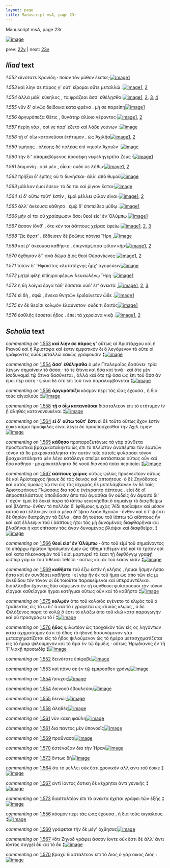 ```yaml
---
layout: page
title: Manuscript msA, page 23r
---
```


Manuscript msA, page 23r

[![image](http://www.homermultitext.org/iipsrv?OBJ=IIP,1.0&FIF=/project/homer/pyramidal/deepzoom/hmt/vaimg/2017a/VA023RN_0024.tif&WID=100&CVT=JPEG)](http://www.homermultitext.org/ict2/?urn=urn:cite2:hmt:vaimg.2017a:VA023RN_0024)

prev:  [22v](../22v) | next:  [23v](../23v)

## *Iliad* text

*1.552* <a id="1.552"/> αἰνότατε Κρονίδη · ποῖον 					τὸν μῦθον ἔειπες·[![image](http://www.homermultitext.org/iipsrv?OBJ=IIP,1.0&FIF=/project/homer/pyramidal/deepzoom/hmt/vaimg/2017a/VA023RN_0024.tif&RGN=0.19,0.2006,0.345,0.0316&WID=1000&CVT=JPEG)](http://www.homermultitext.org/ict2/?urn=urn:cite2:hmt:vaimg.2017a:VA023RN_0024@0.19,0.2006,0.345,0.0316)[1](#msAil_1.1409)

*1.553* <a id="1.553"/> καὶ λίην σε πάρος γ' οὐτ' εἴρομαι οὔτε μεταλλῶ .[![image](http://www.homermultitext.org/iipsrv?OBJ=IIP,1.0&FIF=/project/homer/pyramidal/deepzoom/hmt/vaimg/2017a/VA023RN_0024.tif&RGN=0.189,0.2216,0.359,0.0316&WID=1000&CVT=JPEG)](http://www.homermultitext.org/ict2/?urn=urn:cite2:hmt:vaimg.2017a:VA023RN_0024@0.189,0.2216,0.359,0.0316)[1](#msAil_1.1410), [2](#msA_1.1389)

*1.554* <a id="1.554"/> ἀλλὰ μάλ' εὔκηλος , τὰ φράζεαι ἅσσ' ἐθέλῃσθα·[![image](http://www.homermultitext.org/iipsrv?OBJ=IIP,1.0&FIF=/project/homer/pyramidal/deepzoom/hmt/vaimg/2017a/VA023RN_0024.tif&RGN=0.184,0.2419,0.377,0.0316&WID=1000&CVT=JPEG)](http://www.homermultitext.org/ict2/?urn=urn:cite2:hmt:vaimg.2017a:VA023RN_0024@0.184,0.2419,0.377,0.0316)[1](#msA_1.1391), [2](#msA_1.1390), [3](#msAil_1.1411), [4](#msAil_1.1412)

*1.555* <a id="1.555"/> νῦν δ' αἰνῶς δείδοικα κατα φρένα . μή σε παρείπῃ[![image](http://www.homermultitext.org/iipsrv?OBJ=IIP,1.0&FIF=/project/homer/pyramidal/deepzoom/hmt/vaimg/2017a/VA023RN_0024.tif&RGN=0.188,0.2592,0.401,0.0316&WID=1000&CVT=JPEG)](http://www.homermultitext.org/ict2/?urn=urn:cite2:hmt:vaimg.2017a:VA023RN_0024@0.188,0.2592,0.401,0.0316)[1](#msAil_1.1413)

*1.556* <a id="1.556"/> ἀργυρόπεζα Θέτις , 					θυγάτηρ ἁλίοιο γέροντος·[![image](http://www.homermultitext.org/iipsrv?OBJ=IIP,1.0&FIF=/project/homer/pyramidal/deepzoom/hmt/vaimg/2017a/VA023RN_0024.tif&RGN=0.184,0.2802,0.364,0.0316&WID=1000&CVT=JPEG)](http://www.homermultitext.org/ict2/?urn=urn:cite2:hmt:vaimg.2017a:VA023RN_0024@0.184,0.2802,0.364,0.0316)[1](#msA_1.1392), [2](#msAint_1.1405)

*1.557* <a id="1.557"/> ἠερίη γὰρ , σοί γε παρ' έζετο καὶ λάβε γούνων :[![image](http://www.homermultitext.org/iipsrv?OBJ=IIP,1.0&FIF=/project/homer/pyramidal/deepzoom/hmt/vaimg/2017a/VA023RN_0024.tif&RGN=0.185,0.2975,0.352,0.0338&WID=1000&CVT=JPEG)](http://www.homermultitext.org/ict2/?urn=urn:cite2:hmt:vaimg.2017a:VA023RN_0024@0.185,0.2975,0.352,0.0338)

*1.558* <a id="1.558"/> τῇ σ' ὀΐω κατανεῦσαι ἐτήτυμον , ὡς Ἀχιλῆα[![image](http://www.homermultitext.org/iipsrv?OBJ=IIP,1.0&FIF=/project/homer/pyramidal/deepzoom/hmt/vaimg/2017a/VA023RN_0024.tif&RGN=0.181,0.3186,0.371,0.0338&WID=1000&CVT=JPEG)](http://www.homermultitext.org/ict2/?urn=urn:cite2:hmt:vaimg.2017a:VA023RN_0024@0.181,0.3186,0.371,0.0338)[1](#msAil_1.1414), [2](#msA_1.1393)

*1.559* <a id="1.559"/> τιμήσῃς . ὀλέσῃς δὲ πολέας ἐπὶ νηυσὶν Ἀχαιῶν ·[![image](http://www.homermultitext.org/iipsrv?OBJ=IIP,1.0&FIF=/project/homer/pyramidal/deepzoom/hmt/vaimg/2017a/VA023RN_0024.tif&RGN=0.178,0.3388,0.397,0.0338&WID=1000&CVT=JPEG)](http://www.homermultitext.org/ict2/?urn=urn:cite2:hmt:vaimg.2017a:VA023RN_0024@0.178,0.3388,0.397,0.0338)

*1.560* <a id="1.560"/> τὴν δ`' ἀπαμειβόμενος προσέφη νεφεληγερέτα Ζεύς ·[![image](http://www.homermultitext.org/iipsrv?OBJ=IIP,1.0&FIF=/project/homer/pyramidal/deepzoom/hmt/vaimg/2017a/VA023RN_0024.tif&RGN=0.166,0.3569,0.428,0.0338&WID=1000&CVT=JPEG)](http://www.homermultitext.org/ict2/?urn=urn:cite2:hmt:vaimg.2017a:VA023RN_0024@0.166,0.3569,0.428,0.0338)[1](#msAint_1.1406)

*1.561* <a id="1.561"/> δαιμονίη . αἰεὶ μὲν , ὀΐεαι· οὐδέ σε λήθω·[![image](http://www.homermultitext.org/iipsrv?OBJ=IIP,1.0&FIF=/project/homer/pyramidal/deepzoom/hmt/vaimg/2017a/VA023RN_0024.tif&RGN=0.18,0.3749,0.344,0.0338&WID=1000&CVT=JPEG)](http://www.homermultitext.org/ict2/?urn=urn:cite2:hmt:vaimg.2017a:VA023RN_0024@0.18,0.3749,0.344,0.0338)[1](#msAil_1.1415), [2](#msAil_1.1416)

*1.562* <a id="1.562"/> πρῆξαι δ' ἔμπης οὔ τι δυνήσεαι· ἀλλ' ἀπὸ θυμοῦ[![image](http://www.homermultitext.org/iipsrv?OBJ=IIP,1.0&FIF=/project/homer/pyramidal/deepzoom/hmt/vaimg/2017a/VA023RN_0024.tif&RGN=0.173,0.3967,0.389,0.0308&WID=1000&CVT=JPEG)](http://www.homermultitext.org/ict2/?urn=urn:cite2:hmt:vaimg.2017a:VA023RN_0024@0.173,0.3967,0.389,0.0308)

*1.563* <a id="1.563"/> μᾶλλον ἐμοὶ ἔσεαι· τό δε τοι καὶ ῥίγιον ἔσται·[![image](http://www.homermultitext.org/iipsrv?OBJ=IIP,1.0&FIF=/project/homer/pyramidal/deepzoom/hmt/vaimg/2017a/VA023RN_0024.tif&RGN=0.181,0.417,0.345,0.0308&WID=1000&CVT=JPEG)](http://www.homermultitext.org/ict2/?urn=urn:cite2:hmt:vaimg.2017a:VA023RN_0024@0.181,0.417,0.345,0.0308)

*1.564* <a id="1.564"/> εἰ δ' οὕτω τοῦτ' ἐστὶν , ἐμοὶ μέλλει φίλον εἶναι·[![image](http://www.homermultitext.org/iipsrv?OBJ=IIP,1.0&FIF=/project/homer/pyramidal/deepzoom/hmt/vaimg/2017a/VA023RN_0024.tif&RGN=0.178,0.435,0.363,0.0308&WID=1000&CVT=JPEG)](http://www.homermultitext.org/ict2/?urn=urn:cite2:hmt:vaimg.2017a:VA023RN_0024@0.178,0.435,0.363,0.0308)[1](#msAim_1.1402), [2](#msA_1.1394)

*1.565* <a id="1.565"/> ἀλλ' ἀκέουσα κάθησο . ἐμῷ δ' ἐπιπείθεο μύθῳ .[![image](http://www.homermultitext.org/iipsrv?OBJ=IIP,1.0&FIF=/project/homer/pyramidal/deepzoom/hmt/vaimg/2017a/VA023RN_0024.tif&RGN=0.178,0.4523,0.381,0.0308&WID=1000&CVT=JPEG)](http://www.homermultitext.org/ict2/?urn=urn:cite2:hmt:vaimg.2017a:VA023RN_0024@0.178,0.4523,0.381,0.0308)[1](#msA_1.1395)

*1.566* <a id="1.566"/> μήν οί τοι οὐ χραίσμωσιν ὅσοι θεοί εἰς' ἐν Ὀλύμπῳ 				[![image](http://www.homermultitext.org/iipsrv?OBJ=IIP,1.0&FIF=/project/homer/pyramidal/deepzoom/hmt/vaimg/2017a/VA023RN_0024.tif&RGN=0.174,0.4696,0.396,0.0308&WID=1000&CVT=JPEG)](http://www.homermultitext.org/ict2/?urn=urn:cite2:hmt:vaimg.2017a:VA023RN_0024@0.174,0.4696,0.396,0.0308)[1](#msA_1.1397)

*1.567* <a id="1.567"/> ἄσσον ἰ̈όνθ' , ὅτε κέν τοι ἀάπτους χεῖρας ἐφείω·[![image](http://www.homermultitext.org/iipsrv?OBJ=IIP,1.0&FIF=/project/homer/pyramidal/deepzoom/hmt/vaimg/2017a/VA023RN_0024.tif&RGN=0.173,0.4891,0.373,0.0308&WID=1000&CVT=JPEG)](http://www.homermultitext.org/ict2/?urn=urn:cite2:hmt:vaimg.2017a:VA023RN_0024@0.173,0.4891,0.373,0.0308)[1](#msAim_1.1403), [2](#msA_1.1396), [3](#msAint_1.1407)

*1.568* <a id="1.568"/> Ὣς ἔφατ' . ἔδδεισεν δὲ βοῶπις πότνια Ἥρη ,[![image](http://www.homermultitext.org/iipsrv?OBJ=IIP,1.0&FIF=/project/homer/pyramidal/deepzoom/hmt/vaimg/2017a/VA023RN_0024.tif&RGN=0.171,0.5086,0.373,0.0308&WID=1000&CVT=JPEG)](http://www.homermultitext.org/ict2/?urn=urn:cite2:hmt:vaimg.2017a:VA023RN_0024@0.171,0.5086,0.373,0.0308)

*1.569* <a id="1.569"/> καί ῥ' ἀκέουσα καθῆστο . ἐπιγνάμψασα φίλον κῆρ·[![image](http://www.homermultitext.org/iipsrv?OBJ=IIP,1.0&FIF=/project/homer/pyramidal/deepzoom/hmt/vaimg/2017a/VA023RN_0024.tif&RGN=0.178,0.5267,0.387,0.0323&WID=1000&CVT=JPEG)](http://www.homermultitext.org/ict2/?urn=urn:cite2:hmt:vaimg.2017a:VA023RN_0024@0.178,0.5267,0.387,0.0323)[1](#msAil_1.1417), [2](#msA_1.1398)

*1.570* <a id="1.570"/> ὄχθησαν δ`' ἀνὰ δῶμα Διὸς θεοὶ Οὐρανίωνες·[![image](http://www.homermultitext.org/iipsrv?OBJ=IIP,1.0&FIF=/project/homer/pyramidal/deepzoom/hmt/vaimg/2017a/VA023RN_0024.tif&RGN=0.174,0.5462,0.387,0.0323&WID=1000&CVT=JPEG)](http://www.homermultitext.org/ict2/?urn=urn:cite2:hmt:vaimg.2017a:VA023RN_0024@0.174,0.5462,0.387,0.0323)[1](#msAint_1.1408), [2](#msAil_1.1418)

*1.571* <a id="1.571"/> τοῖσιν δ' Ἥφαιστος 					κλυτοτέχνης ἦρχ' ἀγορεύειν[![image](http://www.homermultitext.org/iipsrv?OBJ=IIP,1.0&FIF=/project/homer/pyramidal/deepzoom/hmt/vaimg/2017a/VA023RN_0024.tif&RGN=0.172,0.5665,0.387,0.0323&WID=1000&CVT=JPEG)](http://www.homermultitext.org/ict2/?urn=urn:cite2:hmt:vaimg.2017a:VA023RN_0024@0.172,0.5665,0.387,0.0323)

*1.572* <a id="1.572"/> μητρὶ φίλῃ ἐπίηιρα φέρων λευκωλένῳ 					 Ἥρῃ ·[![image](http://www.homermultitext.org/iipsrv?OBJ=IIP,1.0&FIF=/project/homer/pyramidal/deepzoom/hmt/vaimg/2017a/VA023RN_0024.tif&RGN=0.176,0.586,0.371,0.0323&WID=1000&CVT=JPEG)](http://www.homermultitext.org/ict2/?urn=urn:cite2:hmt:vaimg.2017a:VA023RN_0024@0.176,0.586,0.371,0.0323)[1](#msA_1.1399)

*1.573* <a id="1.573"/> ῆ δὴ λοίγια ἔργα τάδ' ἔσσεται οὐδ' ἔτ' ἀνεκτά ,[![image](http://www.homermultitext.org/iipsrv?OBJ=IIP,1.0&FIF=/project/homer/pyramidal/deepzoom/hmt/vaimg/2017a/VA023RN_0024.tif&RGN=0.171,0.6026,0.353,0.0323&WID=1000&CVT=JPEG)](http://www.homermultitext.org/ict2/?urn=urn:cite2:hmt:vaimg.2017a:VA023RN_0024@0.171,0.6026,0.353,0.0323)[1](#msAil_1.1420), [2](#msAim_1.1404), [3](#msAil_1.1419)

*1.574* <a id="1.574"/> εἰ δὴ , σφῶ , ἕνεκα θνητῶν ἐριδαίνετον ὧδε .[![image](http://www.homermultitext.org/iipsrv?OBJ=IIP,1.0&FIF=/project/homer/pyramidal/deepzoom/hmt/vaimg/2017a/VA023RN_0024.tif&RGN=0.171,0.6221,0.332,0.0323&WID=1000&CVT=JPEG)](http://www.homermultitext.org/ict2/?urn=urn:cite2:hmt:vaimg.2017a:VA023RN_0024@0.171,0.6221,0.332,0.0323)[1](#msAil_1.1421)

*1.575* <a id="1.575"/> ἐν δὲ θεοῖσι κολῳὸν ἐλαύνετον· οὐδέ τι δαιτὸς[![image](http://www.homermultitext.org/iipsrv?OBJ=IIP,1.0&FIF=/project/homer/pyramidal/deepzoom/hmt/vaimg/2017a/VA023RN_0024.tif&RGN=0.17,0.6409,0.366,0.0323&WID=1000&CVT=JPEG)](http://www.homermultitext.org/ict2/?urn=urn:cite2:hmt:vaimg.2017a:VA023RN_0024@0.17,0.6409,0.366,0.0323)[1](#msA_1.1400)

*1.576* <a id="1.576"/> ἐσθλῆς ἔσσεται ἦδος . ἐπεὶ τὰ χερείονα νικᾷ .[![image](http://www.homermultitext.org/iipsrv?OBJ=IIP,1.0&FIF=/project/homer/pyramidal/deepzoom/hmt/vaimg/2017a/VA023RN_0024.tif&RGN=0.167,0.6589,0.366,0.0323&WID=1000&CVT=JPEG)](http://www.homermultitext.org/ict2/?urn=urn:cite2:hmt:vaimg.2017a:VA023RN_0024@0.167,0.6589,0.366,0.0323)[1](#msA_1.1401), [2](#msAil_1.1422)

## *Scholia* text

*commenting on* [1.553](#1.553)  <a id="msA_1.1389"/> **καὶ λίην σε πάρος γ'** oὕτως αἱ Ἀριστάρχου καὶ ἡ Ριανοῦ καὶ ἡ Ἀριστοφα καὶ ἐστιν ἐμφατικὸν δι ὃ λεγόμενον τὸ οὕτε οἱ γράφοντες οὐδε μεταλλῶ κακῶς γράφουσιν ⁑[![image](http://www.homermultitext.org/iipsrv?OBJ=IIP,1.0&FIF=/project/homer/pyramidal/deepzoom/hmt/vaimg/2017a/VA023RN_0024.tif&RGN=0.18938836,0.09820194,0.58916728,0.03070539&WID=1000&CVT=JPEG)](http://www.homermultitext.org/ict2/?urn=urn:cite2:hmt:vaimg.2017a:VA023RN_0024@0.18938836,0.09820194,0.58916728,0.03070539)

*commenting on* [1.554](#1.554)  <a id="msA_1.1391"/> **ἅσσ' ἐθέληισθα** ὁ μὲν Πτολεμαῖος δασύνει· τρία λέγων σημαίνειν τὸ ἄσσα · τό τε ἅτινα καὶ ὅσα καὶ τινά · καὶ ὅτε μὲν ἰσοδυναμεῖ τῷ ἄτινα δασύνεται , ἀλλὰ καὶ ὅτε τῷ όσα ὡς ἐπι τοῦ ἄσσ ἂν ἐμοί περ αὕτη · ψιλοὶ δὲ ὅτε επι τοῦ τινὰ παραλαμβάνεται ⁑[![image](http://www.homermultitext.org/iipsrv?OBJ=IIP,1.0&FIF=/project/homer/pyramidal/deepzoom/hmt/vaimg/2017a/VA023RN_0024.tif&RGN=0.18938836,0.13637621,0.60722181,0.03706777&WID=1000&CVT=JPEG)](http://www.homermultitext.org/ict2/?urn=urn:cite2:hmt:vaimg.2017a:VA023RN_0024@0.18938836,0.13637621,0.60722181,0.03706777)

*commenting on* [1.556](#1.556)  <a id="msA_1.1392"/> **ἀργυρόπεζα** κόσμον περὶ τὰς ὤας ἔχουσα , ἠ δια τοὺς αἰγιαλούς ⁑[![image](http://www.homermultitext.org/iipsrv?OBJ=IIP,1.0&FIF=/project/homer/pyramidal/deepzoom/hmt/vaimg/2017a/VA023RN_0024.tif&RGN=0.32645542,0.15850622,0.34598379,0.01493776&WID=1000&CVT=JPEG)](http://www.homermultitext.org/ict2/?urn=urn:cite2:hmt:vaimg.2017a:VA023RN_0024@0.32645542,0.15850622,0.34598379,0.01493776)

*commenting on* [1.558](#1.558)  <a id="msA_1.1393"/> **τῇ σ ὁΐω κατανοῦσαι** διἀσταλτεον ἐπι τὸ ετήτυμον ἵν ᾖ ἀληθὲς κατανενευκέναι ⁑[![image](http://www.homermultitext.org/iipsrv?OBJ=IIP,1.0&FIF=/project/homer/pyramidal/deepzoom/hmt/vaimg/2017a/VA023RN_0024.tif&RGN=0.19380987,0.15850622,0.59911570,0.02461964&WID=1000&CVT=JPEG)](http://www.homermultitext.org/ict2/?urn=urn:cite2:hmt:vaimg.2017a:VA023RN_0024@0.19380987,0.15850622,0.59911570,0.02461964)

*commenting on* [1.564](#1.564)  <a id="msA_1.1394"/> **εἰ δ' οὕτω τοῦτ' ἔστι** εἰ δὲ τοῦτο οὕτως ἔχον ἐστὶν ἔοικε καμοὶ προσφιλὲς εῖναι λέγει δὲ προὑποσχεσθαι τὴν Ἀχιλ τιμήν·[![image](http://www.homermultitext.org/iipsrv?OBJ=IIP,1.0&FIF=/project/homer/pyramidal/deepzoom/hmt/vaimg/2017a/VA023RN_0024.tif&RGN=0.19380987,0.16929461,0.60169492,0.02378976&WID=1000&CVT=JPEG)](http://www.homermultitext.org/ict2/?urn=urn:cite2:hmt:vaimg.2017a:VA023RN_0024@0.19380987,0.16929461,0.60169492,0.02378976)

*commenting on* [1.565](#1.565)  <a id="msA_1.1395"/> **κάθησο** προπαροξυτόνως τὰ γὰρ σύνθετα προστακτικὰ βραχυκαταληκτα ὡς επι τὸ πλεῖστον ἀναπέμπει τὸν ἑαυτῶν τόνον τὰ δε μακροκατάληκτα τὸν αυτὸν τοῖς αὐτοῖς φυλάσσει τόνον βραχυκατάληκτα μὲν λέγε κατάλεγε σπεῖρε κατάσπειρε οὕτως οὖν καὶ ἧσο καθησο · μακροκατάληκτα δὲ νοοῦ διανοοῦ ποίει περιποίει ⁑[![image](http://www.homermultitext.org/iipsrv?OBJ=IIP,1.0&FIF=/project/homer/pyramidal/deepzoom/hmt/vaimg/2017a/VA023RN_0024.tif&RGN=0.38430361,0.17980636,0.41120118,0.08354080&WID=1000&CVT=JPEG)](http://www.homermultitext.org/ict2/?urn=urn:cite2:hmt:vaimg.2017a:VA023RN_0024@0.38430361,0.17980636,0.41120118,0.08354080)

*commenting on* [1.567](#1.567)  <a id="msA_1.1396"/> **ἀάπτους χείρας** οὕτως ψιλῶς προενεκτεον οὕτως δὲ καὶ Ἀρίσταρχος ἤκουε δὲ τὰς δεινὰς καὶ απτοήτους· ὁ δὲ Ζηνόδοτος · καὶ αὐτὸς ὁμοίως τῷ πνι εἰς τὰς ἰσχυρὰς δὲ μετελάμβανεν ἐν δὲ ταῖς Ἀριστοφάνους Γλώσσαις δια τοῦ ε ἐγέγραπτο ἀέπτους . εἰσὶ δὲ οἳ ἀπροσπελάστους ἀποδιδασιν ἀπο τοῦ άψασθαι ὃν οὐδεὶς ἂν άψαιτὸ δι' ἰ¨σχὺν· ἐμοὶ δὲ δοκεῖ παρα τὸ ϊάπτω γεγενῆσθαι ὃ σημαίνει τὸ διαφθείρω καὶ βλάπτω· ἔνθεν τὸ πολλὰς δ' ἰφθίμους ψυχὰς Ἄϊδι προΐαψεν καὶ μέσον αὐτοῦ κατ έλλειψιν τοῦ α μέγα δ' ἴψαο λαὸν Ἀχαιῶν · ἔνθεν καὶ ὁ ἲ¨ψ ἔστι δὲ θηρίον διατρῶγον τὰ ξύλα , ἀπο δὴ τούτου τοῦ ἰάπτω τῶ αϊάπτους ἦν καὶ κατ έλλειψιν τοῦ ϊ ἀάπτους ἤτοι τὰς μὴ δυναμένας διαφθαρῆναι καὶ βλαβῆναι ὴ κατ επίτασιν τὰς άγαν δυναμένας βλάψαι καὶ διαφθεῖραι ⁑[![image](http://www.homermultitext.org/iipsrv?OBJ=IIP,1.0&FIF=/project/homer/pyramidal/deepzoom/hmt/vaimg/2017a/VA023RN_0024.tif&RGN=0.56890199,0.25753804,0.22770818,0.20193638&WID=1000&CVT=JPEG)](http://www.homermultitext.org/ict2/?urn=urn:cite2:hmt:vaimg.2017a:VA023RN_0024@0.56890199,0.25753804,0.22770818,0.20193638)

*commenting on* [1.566](#1.566)  <a id="msA_1.1397"/> **θεοί εἰσ' ἐν Ὀλύμπω ·** ἀπο τοῦ εἰμί τοῦ σημαίνοντος τὸ ὑπάρχω πρῶτον πρόσωπον ἑμὲν ὡς τίθημι τίθεμεν ετέ καὶ τὸ τρίτον εσί καὶ κατα πλεονασμὸν τοῦ ϊ εἰσὶ μαρτυρεῖ τὸ έασι τῇ διφθόγγῳ γραφῇ ὥσπερ γὰρ εκ τοῦ τιθέασι τιθεῖσι · οὕτως καὶ ἐκ τοῦ ἔασιν εἰσίν ⁑[![image](http://www.homermultitext.org/iipsrv?OBJ=IIP,1.0&FIF=/project/homer/pyramidal/deepzoom/hmt/vaimg/2017a/VA023RN_0024.tif&RGN=0.56890199,0.45338866,0.22770818,0.07358230&WID=1000&CVT=JPEG)](http://www.homermultitext.org/ict2/?urn=urn:cite2:hmt:vaimg.2017a:VA023RN_0024@0.56890199,0.45338866,0.22770818,0.07358230)

*commenting on* [1.569](#1.569)  <a id="msA_1.1398"/> **καθῆστο** τοῦ έζω ἐστὶν ἡ κλῆσις , ῆσμαι ἥσμην ῆσσο ἧστο καὶ ἐν συνθέσει καθῆστο · εἰ γὰρ ἢν ἐκ τοῦ ῆμαι ὡς ἀπο τῶν εἰς μι ἀνεδίδου τὸν τόνον οἱ δὲ τοιοῦτοι παρακείμενοι καὶ ὑπερσυντέλικοι δισύλλαβοι ἔχοντες δύο σύμφωνα ἐν τῇ συνθεσει φυλάσσουσι τὸν τόνον . εῖργμαι καθεῖργμαι ἦγμαι κατῆγμαι οὕτως οὖν καὶ τὸ καθῆστο ⁑[![image](http://www.homermultitext.org/iipsrv?OBJ=IIP,1.0&FIF=/project/homer/pyramidal/deepzoom/hmt/vaimg/2017a/VA023RN_0024.tif&RGN=0.56300663,0.52282158,0.22881356,0.08658368&WID=1000&CVT=JPEG)](http://www.homermultitext.org/ict2/?urn=urn:cite2:hmt:vaimg.2017a:VA023RN_0024@0.56300663,0.52282158,0.22881356,0.08658368)

*commenting on* [1.575](#1.575)  <a id="msA_1.1400"/> **κολῳὸν** ἀπο τοῦ κολοιὸς εγένετο τὸ κλῳὸς τοῦ ο τραπεντος εἰς τὸ ῳ δι' ὃ καὶ τὸ ϊ γράγεται ὡς κλοιός κλῳός , ὁ δε Φιλόξενος παρα τὸ κολῶ ὅ ἐστι τὸ κλάζω ἀπο τοῦ κλῶ κατα παραγωγὴν καὶ οὐ προσγράφει τὸ ϊ ⁑[![image](http://www.homermultitext.org/iipsrv?OBJ=IIP,1.0&FIF=/project/homer/pyramidal/deepzoom/hmt/vaimg/2017a/VA023RN_0024.tif&RGN=0.17280766,0.70567082,0.60243183,0.03734440&WID=1000&CVT=JPEG)](http://www.homermultitext.org/ict2/?urn=urn:cite2:hmt:vaimg.2017a:VA023RN_0024@0.17280766,0.70567082,0.60243183,0.03734440)

*commenting on* [1.576](#1.576)  <a id="msA_1.1401"/> **ἦδος** ψιλωτέον ὡς τροχαϊκὸν τῶν εἰς ος ληγόντων κατα σχηματισμόν ἔστι τὸ ῆδος τὸ ἡδονὴ δασυνόμενον γὰρ μετασχηματίζεται εἰς τὸ ἦδος ψιλούμενον ὡς τὸ ἡμέρα μετασχηματίζεται εἰς τὸ ῆμαρ ψιλούμενον καὶ τὸ ἅμα ἐν τῷ ἄμυδις · οὕτως Ἡρῳδιανὸς ἐν τῆ Ἰ¨λιακῇ προσωδίᾳ ⁑[![image](http://www.homermultitext.org/iipsrv?OBJ=IIP,1.0&FIF=/project/homer/pyramidal/deepzoom/hmt/vaimg/2017a/VA023RN_0024.tif&RGN=0.17464996,0.72641770,0.60722181,0.03762102&WID=1000&CVT=JPEG)](http://www.homermultitext.org/ict2/?urn=urn:cite2:hmt:vaimg.2017a:VA023RN_0024@0.17464996,0.72641770,0.60722181,0.03762102)

*commenting on* [1.552](#1.552)  <a id="msAil_1.1409.comment"/> δεινότατε ἐπίφοβε[![image](http://www.homermultitext.org/iipsrv?OBJ=IIP,1.0&FIF=/project/homer/pyramidal/deepzoom/hmt/vaimg/2017a/VA023RN_0024.tif&RGN=0.21260133,0.19640387,0.07369197,0.01798064&WID=1000&CVT=JPEG)](http://www.homermultitext.org/ict2/?urn=urn:cite2:hmt:vaimg.2017a:VA023RN_0024@0.21260133,0.19640387,0.07369197,0.01798064)

*commenting on* [1.553](#1.553)  <a id="msAil_1.1410.comment"/> καὶ πάνυ σε ἐν τῷ ἐμπροσθεν χρόνῳ[![image](http://www.homermultitext.org/iipsrv?OBJ=IIP,1.0&FIF=/project/homer/pyramidal/deepzoom/hmt/vaimg/2017a/VA023RN_0024.tif&RGN=0.22181282,0.22213001,0.11238025,0.01300138&WID=1000&CVT=JPEG)](http://www.homermultitext.org/ict2/?urn=urn:cite2:hmt:vaimg.2017a:VA023RN_0024@0.22181282,0.22213001,0.11238025,0.01300138)

*commenting on* [1.554](#1.554)  <a id="msAil_1.1411.comment"/> ἥσυχος[![image](http://www.homermultitext.org/iipsrv?OBJ=IIP,1.0&FIF=/project/homer/pyramidal/deepzoom/hmt/vaimg/2017a/VA023RN_0024.tif&RGN=0.30397937,0.24481328,0.02837141,0.01023513&WID=1000&CVT=JPEG)](http://www.homermultitext.org/ict2/?urn=urn:cite2:hmt:vaimg.2017a:VA023RN_0024@0.30397937,0.24481328,0.02837141,0.01023513)

*commenting on* [1.554](#1.554)  <a id="msAil_1.1412.comment"/> διενοοὺ ἐβουλεύου[![image](http://www.homermultitext.org/iipsrv?OBJ=IIP,1.0&FIF=/project/homer/pyramidal/deepzoom/hmt/vaimg/2017a/VA023RN_0024.tif&RGN=0.37988209,0.24398340,0.07074429,0.01189488&WID=1000&CVT=JPEG)](http://www.homermultitext.org/ict2/?urn=urn:cite2:hmt:vaimg.2017a:VA023RN_0024@0.37988209,0.24398340,0.07074429,0.01189488)

*commenting on* [1.555](#1.555)  <a id="msAil_1.1413.comment"/> δεινῶς[![image](http://www.homermultitext.org/iipsrv?OBJ=IIP,1.0&FIF=/project/homer/pyramidal/deepzoom/hmt/vaimg/2017a/VA023RN_0024.tif&RGN=0.26639646,0.26224066,0.03242447,0.01023513&WID=1000&CVT=JPEG)](http://www.homermultitext.org/ict2/?urn=urn:cite2:hmt:vaimg.2017a:VA023RN_0024@0.26639646,0.26224066,0.03242447,0.01023513)

*commenting on* [1.558](#1.558)  <a id="msAil_1.1414.comment"/> ἀληθές[![image](http://www.homermultitext.org/iipsrv?OBJ=IIP,1.0&FIF=/project/homer/pyramidal/deepzoom/hmt/vaimg/2017a/VA023RN_0024.tif&RGN=0.38761975,0.32116183,0.03242447,0.01106501&WID=1000&CVT=JPEG)](http://www.homermultitext.org/ict2/?urn=urn:cite2:hmt:vaimg.2017a:VA023RN_0024@0.38761975,0.32116183,0.03242447,0.01106501)

*commenting on* [1.561](#1.561)  <a id="msAil_1.1415.comment"/> νῦν κακη φαύλη[![image](http://www.homermultitext.org/iipsrv?OBJ=IIP,1.0&FIF=/project/homer/pyramidal/deepzoom/hmt/vaimg/2017a/VA023RN_0024.tif&RGN=0.20412675,0.37704011,0.06484893,0.01300138&WID=1000&CVT=JPEG)](http://www.homermultitext.org/ict2/?urn=urn:cite2:hmt:vaimg.2017a:VA023RN_0024@0.20412675,0.37704011,0.06484893,0.01300138)

*commenting on* [1.561](#1.561)  <a id="msAil_1.1416.comment"/> δια παντος μὲν ὑπονοεῖς[![image](http://www.homermultitext.org/iipsrv?OBJ=IIP,1.0&FIF=/project/homer/pyramidal/deepzoom/hmt/vaimg/2017a/VA023RN_0024.tif&RGN=0.31208548,0.37731674,0.08400884,0.01217151&WID=1000&CVT=JPEG)](http://www.homermultitext.org/ict2/?urn=urn:cite2:hmt:vaimg.2017a:VA023RN_0024@0.31208548,0.37731674,0.08400884,0.01217151)

*commenting on* [1.569](#1.569)  <a id="msAil_1.1417.comment"/> πραΰνασα[![image](http://www.homermultitext.org/iipsrv?OBJ=IIP,1.0&FIF=/project/homer/pyramidal/deepzoom/hmt/vaimg/2017a/VA023RN_0024.tif&RGN=0.39167281,0.52752420,0.04568902,0.01300138&WID=1000&CVT=JPEG)](http://www.homermultitext.org/ict2/?urn=urn:cite2:hmt:vaimg.2017a:VA023RN_0024@0.39167281,0.52752420,0.04568902,0.01300138)

*commenting on* [1.570](#1.570)  <a id="msAil_1.1418.comment"/> ἐστέναξαν δια τὴν Ἡραν[![image](http://www.homermultitext.org/iipsrv?OBJ=IIP,1.0&FIF=/project/homer/pyramidal/deepzoom/hmt/vaimg/2017a/VA023RN_0024.tif&RGN=0.20081061,0.54827109,0.06705969,0.01217151&WID=1000&CVT=JPEG)](http://www.homermultitext.org/ict2/?urn=urn:cite2:hmt:vaimg.2017a:VA023RN_0024@0.20081061,0.54827109,0.06705969,0.01217151)

*commenting on* [1.573](#1.573)  <a id="msAil_1.1419.comment"/> ὄντως δή[![image](http://www.homermultitext.org/iipsrv?OBJ=IIP,1.0&FIF=/project/homer/pyramidal/deepzoom/hmt/vaimg/2017a/VA023RN_0024.tif&RGN=0.19344141,0.60193638,0.03868828,0.01106501&WID=1000&CVT=JPEG)](http://www.homermultitext.org/ict2/?urn=urn:cite2:hmt:vaimg.2017a:VA023RN_0024@0.19344141,0.60193638,0.03868828,0.01106501)

*commenting on* [1.564](#1.564)  <a id="msAim_1.1402.comment"/> ὅτι τὸ μελλει οὐκ ἔστι χρονικόν αλλ αντι τοῦ έοικε ⁑[![image](http://www.homermultitext.org/iipsrv?OBJ=IIP,1.0&FIF=/project/homer/pyramidal/deepzoom/hmt/vaimg/2017a/VA023RN_0024.tif&RGN=0.52873987,0.44343015,0.05268976,0.02683264&WID=1000&CVT=JPEG)](http://www.homermultitext.org/ict2/?urn=urn:cite2:hmt:vaimg.2017a:VA023RN_0024@0.52873987,0.44343015,0.05268976,0.02683264)

*commenting on* [1.567](#1.567)  <a id="msAim_1.1403.comment"/> αντὶ ἰόντος δοτικη δὲ κέχρηται ἀντι γενικῆς ⁑[![image](http://www.homermultitext.org/iipsrv?OBJ=IIP,1.0&FIF=/project/homer/pyramidal/deepzoom/hmt/vaimg/2017a/VA023RN_0024.tif&RGN=0.52984525,0.50013831,0.04642594,0.02821577&WID=1000&CVT=JPEG)](http://www.homermultitext.org/ict2/?urn=urn:cite2:hmt:vaimg.2017a:VA023RN_0024@0.52984525,0.50013831,0.04642594,0.02821577)

*commenting on* [1.573](#1.573)  <a id="msAim_1.1404.comment"/> διασταλτέον ἐπι τὸ ανεκτα έχεται γράφει τῶν ἑξῆς ⁑[![image](http://www.homermultitext.org/iipsrv?OBJ=IIP,1.0&FIF=/project/homer/pyramidal/deepzoom/hmt/vaimg/2017a/VA023RN_0024.tif&RGN=0.51805453,0.61770401,0.06116433,0.02876902&WID=1000&CVT=JPEG)](http://www.homermultitext.org/ict2/?urn=urn:cite2:hmt:vaimg.2017a:VA023RN_0024@0.51805453,0.61770401,0.06116433,0.02876902)

*commenting on* [1.556](#1.556)  <a id="msAint_1.1405.comment"/> κόσμον περι τὰς ώας ἔχουσα , ἡ δια τοὺς αιγιαλους ⁑[![image](http://www.homermultitext.org/iipsrv?OBJ=IIP,1.0&FIF=/project/homer/pyramidal/deepzoom/hmt/vaimg/2017a/VA023RN_0024.tif&RGN=0.12159175,0.28105118,0.06337509,0.02987552&WID=1000&CVT=JPEG)](http://www.homermultitext.org/ict2/?urn=urn:cite2:hmt:vaimg.2017a:VA023RN_0024@0.12159175,0.28105118,0.06337509,0.02987552)

*commenting on* [1.560](#1.560)  <a id="msAint_1.1406.comment"/> γράφεται τὴν δὲ μέγ' ὀχθησας[![image](http://www.homermultitext.org/iipsrv?OBJ=IIP,1.0&FIF=/project/homer/pyramidal/deepzoom/hmt/vaimg/2017a/VA023RN_0024.tif&RGN=0.10501105,0.36320885,0.06927045,0.01355463&WID=1000&CVT=JPEG)](http://www.homermultitext.org/ict2/?urn=urn:cite2:hmt:vaimg.2017a:VA023RN_0024@0.10501105,0.36320885,0.06927045,0.01355463)

*commenting on* [1.567](#1.567)  <a id="msAint_1.1407.comment"/> ‡ὅτι Ζηνοδ γράφει άσσον ϊοντε οὐκ ἔστι δέ ἀλλ' ἀντι ϊόντος συγχεῖ δὲ καὶ τὸ δκ ⁑[![image](http://www.homermultitext.org/iipsrv?OBJ=IIP,1.0&FIF=/project/homer/pyramidal/deepzoom/hmt/vaimg/2017a/VA023RN_0024.tif&RGN=0.10685335,0.49322268,0.07995578,0.04177040&WID=1000&CVT=JPEG)](http://www.homermultitext.org/ict2/?urn=urn:cite2:hmt:vaimg.2017a:VA023RN_0024@0.10685335,0.49322268,0.07995578,0.04177040)

*commenting on* [1.570](#1.570)  <a id="msAint_1.1408.comment"/> βραχὺ διασταλτεον ἐπι τὸ Διός ὁ γὰρ οικος Διός :[![image](http://www.homermultitext.org/iipsrv?OBJ=IIP,1.0&FIF=/project/homer/pyramidal/deepzoom/hmt/vaimg/2017a/VA023RN_0024.tif&RGN=0.11643331,0.55103734,0.05821665,0.03291840&WID=1000&CVT=JPEG)](http://www.homermultitext.org/ict2/?urn=urn:cite2:hmt:vaimg.2017a:VA023RN_0024@0.11643331,0.55103734,0.05821665,0.03291840)